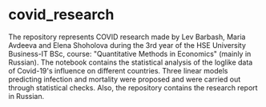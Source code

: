 # covid_research
The repository represents COVID research made by Lev Barbash, Maria Avdeeva and Elena Shoholova during the 3rd year of the HSE University Business-IT BSc, course: "Quantitative Methods in Economics" (mainly in Russian). The notebook contains the statistical analysis of the loglike data of Covid-19's influence on different countries. Three linear models predicting infection and mortality were proposed and were carried out through statistical checks. Also, the repository contains the research report in Russian.
